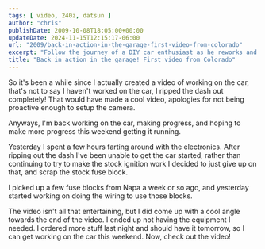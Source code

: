 ```yaml
---
tags: [ video, 240z, datsun ]
author: "chris"
publishDate: 2009-10-08T18:05:00+00:00
updateDate: 2024-11-15T12:15:17-06:00
url: "2009/back-in-action-in-the-garage-first-video-from-colorado"
excerpt: "Follow the journey of a DIY car enthusiast as he reworks and upgrades his vehicle's electronics, all captured in an engaging video."
title: "Back in action in the garage! First video from Colorado"
---
```


So it's been a while since I actually created a video of working on the car, that's not to say I haven't worked on the car, I ripped the dash out completely! That would have made a cool video, apologies for not being proactive enough to setup the camera.

Anyways, I'm back working on the car, making progress, and hoping to make more progress this weekend getting it running.

Yesterday I spent a few hours farting around with the electronics. After ripping out the dash I've been unable to get the car started, rather than continuing to try to make the stock ignition work I decided to just give up on that, and scrap the stock fuse block.

I picked up a few fuse blocks from Napa a week or so ago, and yesterday started working on doing the wiring to use those blocks.

The video isn't all that entertaining, but I did come up with a cool angle towards the end of the video. I ended up not having the equipment I needed. I ordered more stuff last night and should have it tomorrow, so I can get working on the car this weekend. Now, check out the video!
